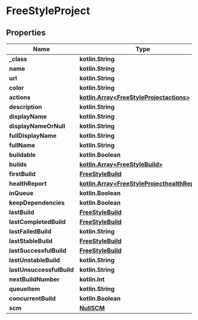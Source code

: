 
# FreeStyleProject

## Properties
Name | Type | Description | Notes
------------ | ------------- | ------------- | -------------
**_class** | **kotlin.String** |  |  [optional]
**name** | **kotlin.String** |  |  [optional]
**url** | **kotlin.String** |  |  [optional]
**color** | **kotlin.String** |  |  [optional]
**actions** | [**kotlin.Array&lt;FreeStyleProjectactions&gt;**](FreeStyleProjectactions.md) |  |  [optional]
**description** | **kotlin.String** |  |  [optional]
**displayName** | **kotlin.String** |  |  [optional]
**displayNameOrNull** | **kotlin.String** |  |  [optional]
**fullDisplayName** | **kotlin.String** |  |  [optional]
**fullName** | **kotlin.String** |  |  [optional]
**buildable** | **kotlin.Boolean** |  |  [optional]
**builds** | [**kotlin.Array&lt;FreeStyleBuild&gt;**](FreeStyleBuild.md) |  |  [optional]
**firstBuild** | [**FreeStyleBuild**](FreeStyleBuild.md) |  |  [optional]
**healthReport** | [**kotlin.Array&lt;FreeStyleProjecthealthReport&gt;**](FreeStyleProjecthealthReport.md) |  |  [optional]
**inQueue** | **kotlin.Boolean** |  |  [optional]
**keepDependencies** | **kotlin.Boolean** |  |  [optional]
**lastBuild** | [**FreeStyleBuild**](FreeStyleBuild.md) |  |  [optional]
**lastCompletedBuild** | [**FreeStyleBuild**](FreeStyleBuild.md) |  |  [optional]
**lastFailedBuild** | **kotlin.String** |  |  [optional]
**lastStableBuild** | [**FreeStyleBuild**](FreeStyleBuild.md) |  |  [optional]
**lastSuccessfulBuild** | [**FreeStyleBuild**](FreeStyleBuild.md) |  |  [optional]
**lastUnstableBuild** | **kotlin.String** |  |  [optional]
**lastUnsuccessfulBuild** | **kotlin.String** |  |  [optional]
**nextBuildNumber** | **kotlin.Int** |  |  [optional]
**queueItem** | **kotlin.String** |  |  [optional]
**concurrentBuild** | **kotlin.Boolean** |  |  [optional]
**scm** | [**NullSCM**](NullSCM.md) |  |  [optional]



